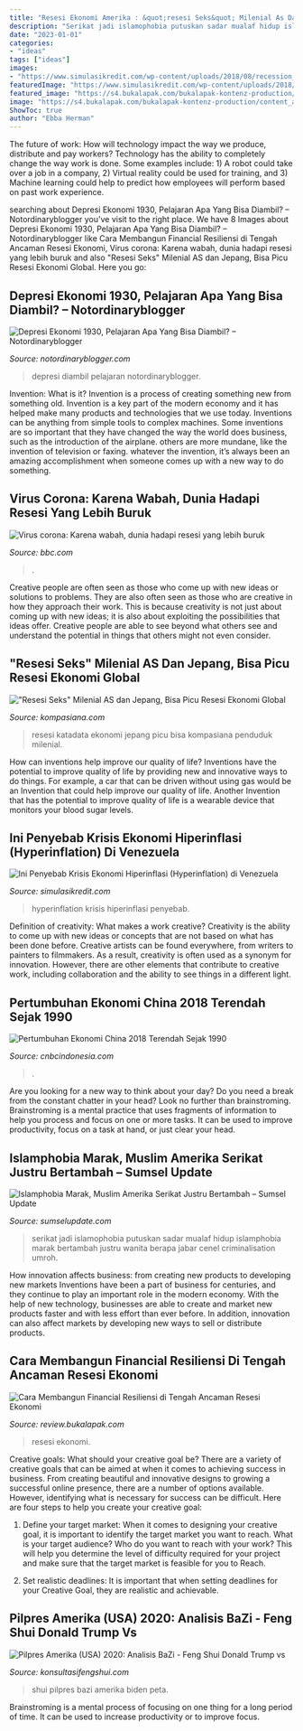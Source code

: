 ```yaml
---
title: "Resesi Ekonomi Amerika : &quot;resesi Seks&quot; Milenial As Dan Jepang, Bisa Picu Resesi Ekonomi Global"
description: "Serikat jadi islamophobia putuskan sadar mualaf hidup islamphobia marak bertambah justru wanita berapa jabar cenel criminalisation umroh"
date: "2023-01-01"
categories:
- "ideas"
tags: ["ideas"]
images:
- "https://www.simulasikredit.com/wp-content/uploads/2018/08/recession_1534755933.jpg"
featuredImage: "https://www.simulasikredit.com/wp-content/uploads/2018/08/recession_1534755933.jpg"
featured_image: "https://s4.bukalapak.com/bukalapak-kontenz-production/content_attachments/59534/original/resesi_ekonomi_shutterstock.jpg"
image: "https://s4.bukalapak.com/bukalapak-kontenz-production/content_attachments/59534/original/resesi_ekonomi_shutterstock.jpg"
ShowToc: true
author: "Ebba Herman"
---
```



The future of work: How will technology impact the way we produce, distribute and pay workers?
Technology has the ability to completely change the way work is done. Some examples include: 1) A robot could take over a job in a company, 2) Virtual reality could be used for training, and 3) Machine learning could help to predict how employees will perform based on past work experience.

	

		
searching about Depresi Ekonomi 1930, Pelajaran Apa Yang Bisa Diambil? – Notordinaryblogger you've visit to the right place. We have 8 Images about Depresi Ekonomi 1930, Pelajaran Apa Yang Bisa Diambil? – Notordinaryblogger like Cara Membangun Financial Resiliensi di Tengah Ancaman Resesi Ekonomi, Virus corona: Karena wabah, dunia hadapi resesi yang lebih buruk and also &quot;Resesi Seks&quot; Milenial AS dan Jepang, Bisa Picu Resesi Ekonomi Global. Here you go:
		
    
## Depresi Ekonomi 1930, Pelajaran Apa Yang Bisa Diambil? – Notordinaryblogger

<img loading=lazy src="https://notordinaryblogger.com/wp-content/uploads/2020/10/Depresi-Ekonomi-1930-768x435.jpg" onerror="this.onerror=null;this.src='https://tse2.mm.bing.net/th?id=OIP.DFPmygQawcJ13o1NFRxZBAHaEM&amp;pid=15.1';" alt="Depresi Ekonomi 1930, Pelajaran Apa Yang Bisa Diambil? – Notordinaryblogger">

_Source: notordinaryblogger.com_

>depresi diambil pelajaran notordinaryblogger. 

	

Invention: What is it?
Invention is a process of creating something new from something old. Invention is a key part of the modern economy and it has helped make many products and technologies that we use today. Inventions can be anything from simple tools to complex machines. Some inventions are so important that they have changed the way the world does business, such as the introduction of the airplane. others are more mundane, like the invention of television or faxing. whatever the invention, it’s always been an amazing accomplishment when someone comes up with a new way to do something.

    
## Virus Corona: Karena Wabah, Dunia Hadapi Resesi Yang Lebih Buruk

<img loading=lazy src="https://ichef.bbci.co.uk/news/1024/branded_indonesia/155C4/production/_111829478_miskincorona.jpg" onerror="this.onerror=null;this.src='https://tse4.mm.bing.net/th?id=OIP.ZZnCXawTVpFjrDYEkAcFHQHaEK&amp;pid=15.1';" alt="Virus corona: Karena wabah, dunia hadapi resesi yang lebih buruk">

_Source: bbc.com_

>. 

	

Creative people are often seen as those who come up with new ideas or solutions to problems. They are also often seen as those who are creative in how they approach their work. This is because creativity is not just about coming up with new ideas; it is also about exploiting the possibilities that ideas offer. Creative people are able to see beyond what others see and understand the potential in things that others might not even consider.

    
## &quot;Resesi Seks&quot; Milenial AS Dan Jepang, Bisa Picu Resesi Ekonomi Global

<img loading=lazy src="https://assets.kompasiana.com/items/album/2019/11/05/jumlah-penduduk-indonesia-diproyeksikan-mencapai-270-juta-pada-2020-by-katadata-5dc0eb16d541df7b715ce0c2.png?t=o&amp;v=760" onerror="this.onerror=null;this.src='https://tse3.mm.bing.net/th?id=OIP.LZjpVSqf8eURk3ViIXNANgHaD6&amp;pid=15.1';" alt="&quot;Resesi Seks&quot; Milenial AS dan Jepang, Bisa Picu Resesi Ekonomi Global">

_Source: kompasiana.com_

>resesi katadata ekonomi jepang picu bisa kompasiana penduduk milenial. 

	

How can inventions help improve our quality of life?
Inventions have the potential to improve quality of life by providing new and innovative ways to do things. For example, a car that can be driven without using gas would be an Invention that could help improve our quality of life. Another Invention that has the potential to improve quality of life is a wearable device that monitors your blood sugar levels.

    
## Ini Penyebab Krisis Ekonomi Hiperinflasi (Hyperinflation) Di Venezuela

<img loading=lazy src="https://www.simulasikredit.com/wp-content/uploads/2018/08/recession_1534755933.jpg" onerror="this.onerror=null;this.src='https://tse1.mm.bing.net/th?id=OIP.4LplZnbAmHJBQmSxI6KT8wHaCU&amp;pid=15.1';" alt="Ini Penyebab Krisis Ekonomi Hiperinflasi (Hyperinflation) di Venezuela">

_Source: simulasikredit.com_

>hyperinflation krisis hiperinflasi penyebab. 

	

Definition of creativity: What makes a work creative?
Creativity is the ability to come up with new ideas or concepts that are not based on what has been done before. Creative artists can be found everywhere, from writers to painters to filmmakers. As a result, creativity is often used as a synonym for innovation. However, there are other elements that contribute to creative work, including collaboration and the ability to see things in a different light.

    
## Pertumbuhan Ekonomi China 2018 Terendah Sejak 1990

<img loading=lazy src="https://awsimages.detik.net.id/visual/2019/01/22/ae64c8db-75e7-4e98-bb51-ae6df25d7b88_169.jpeg?w=650" onerror="this.onerror=null;this.src='https://tse2.mm.bing.net/th?id=OIP.pTp2V7YVakRVvmy0gOOThQHaEK&amp;pid=15.1';" alt="Pertumbuhan Ekonomi China 2018 Terendah Sejak 1990">

_Source: cnbcindonesia.com_

>. 

	

Are you looking for a new way to think about your day? Do you need a break from the constant chatter in your head? Look no further than brainstroming. Brainstroming is a mental practice that uses fragments of information to help you process and focus on one or more tasks. It can be used to improve productivity, focus on a task at hand, or just clear your head.

    
## Islamphobia Marak, Muslim Amerika Serikat Justru Bertambah – Sumsel Update

<img loading=lazy src="https://sumselupdate.com/wp-content/uploads/2020/08/Muslim-di-Amerika.jpg" onerror="this.onerror=null;this.src='https://tse3.mm.bing.net/th?id=OIP.RUj0vLnEXdZWI_sc9NKpWAHaEK&amp;pid=15.1';" alt="Islamphobia Marak, Muslim Amerika Serikat Justru Bertambah – Sumsel Update">

_Source: sumselupdate.com_

>serikat jadi islamophobia putuskan sadar mualaf hidup islamphobia marak bertambah justru wanita berapa jabar cenel criminalisation umroh. 

	

How innovation affects business: from creating new products to developing new markets
Inventions have been a part of business for centuries, and they continue to play an important role in the modern economy. With the help of new technology, businesses are able to create and market new products faster and with less effort than ever before. In addition, innovation can also affect markets by developing new ways to sell or distribute products.

    
## Cara Membangun Financial Resiliensi Di Tengah Ancaman Resesi Ekonomi

<img loading=lazy src="https://s4.bukalapak.com/bukalapak-kontenz-production/content_attachments/59534/original/resesi_ekonomi_shutterstock.jpg" onerror="this.onerror=null;this.src='https://tse1.mm.bing.net/th?id=OIP.eQbi8dXwugF2lH-awDaA5gHaFj&amp;pid=15.1';" alt="Cara Membangun Financial Resiliensi di Tengah Ancaman Resesi Ekonomi">

_Source: review.bukalapak.com_

>resesi ekonomi. 

	

Creative goals: What should your creative goal be?
There are a variety of creative goals that can be aimed at when it comes to achieving success in business. From creating beautiful and innovative designs to growing a successful online presence, there are a number of options available. However, identifying what is necessary for success can be difficult. Here are four steps to help you create your creative goal:
1. Define your target market: When it comes to designing your creative goal, it is important to identify the target market you want to reach. What is your target audience? Who do you want to reach with your work? This will help you determine the level of difficulty required for your project and make sure that the target market is feasible for you to Reach.

2. Set realistic deadlines: It is important that when setting deadlines for your Creative Goal, they are realistic and achievable.

    
## Pilpres Amerika (USA) 2020: Analisis BaZi - Feng Shui Donald Trump Vs

<img loading=lazy src="https://konsultasifengshui.com/wp-content/uploads/2020/11/Feng-Shui-White-House.jpg" onerror="this.onerror=null;this.src='https://tse1.mm.bing.net/th?id=OIP.jkDRwM5FV8kb4v3WtktM9QHaF_&amp;pid=15.1';" alt="Pilpres Amerika (USA) 2020: Analisis BaZi - Feng Shui Donald Trump vs">

_Source: konsultasifengshui.com_

>shui pilpres bazi amerika biden peta. 

	

Brainstroming is a mental process of focusing on one thing for a long period of time. It can be used to increase productivity or to improve focus.

